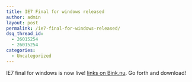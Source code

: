 ```yaml
---
title: IE7 Final for windows released
author: admin
layout: post
permalink: /ie7-final-for-windows-released/
dsq_thread_id:
  - 26015254
  - 26015254
categories:
  - Uncategorized
---
```

IE7 final for windows is now live! [links on Bink.nu][1]. Go forth and download!

 [1]: http://bink.nu/Article8559.bink